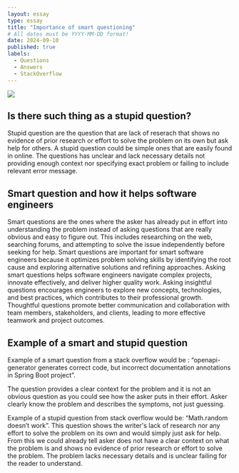 ```yaml
---
layout: essay
type: essay
title: "Importance of smart questioning"
# All dates must be YYYY-MM-DD format!
date: 2024-09-10
published: true
labels:
  - Questions
  - Answers
  - StackOverflow
---
```


<img class="img-fluid" src="../img/original.avif">

## Is there such thing as a stupid question?

Stupid question are the question that are lack of reserach that shows no evidence of prior research or effort to solve the problem on its own but ask help for others.   A stupid question could be simple ones that are easily found in online.  The questions has unclear and lack necessary details not providing enough context nor specifying exact problem or failing to include relevant error message.

## Smart question and how it helps software engineers

Smart questions are the ones where the asker has already put in effort into understanding the problem instead of asking questions that are really obvious and easy to figure out.  This includes researching on the web, searching forums, and attempting to solve the issue independently before seeking for help.
 Smart questions are important for smart software engineers because it optimizes problem solving skills by identifying the root cause and exploring alternative solutions and refining approaches.  Asking smart questions helps software engineers navigate complex projects, innovate effectively, and deliver higher quality work.  Asking insightful questions encourages engineers to explore new concepts, technologies, and best practices, which contributes to their professional growth.  Thoughtful questions promote better communication and collaboration with team members, stakeholders, and clients, leading to more effective teamwork and project outcomes.

## Example of a smart and stupid question

Example of a smart question from a stack overflow would be : “openapi-generator generates correct code, but incorrect documentation annotations in Spring Boot project”.   

The question provides a clear context for the problem and it is not an obvious question as you could see how the asker puts in their effort.  Asker clearly know the problem and describes the symptoms, not just guessing. 


Example of a stupid question from stack overflow would be: “Math.random doesn’t work”.  This question shows the writer's lack of research nor any effort to solve the problem on its own and would simply just ask for help.  From this we could already tell asker does not have a clear context on what the problem is and shows no evidence of prior research or effort to solve the problem.  The problem lacks necessary details and is unclear failing for the reader to understand. 
